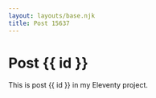 ```yaml
---
layout: layouts/base.njk
title: Post 15637
---
```


# Post {{ id }}

This is post {{ id }} in my Eleventy project.
